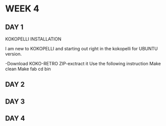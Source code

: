 # WEEK 4

## DAY 1


KOKOPELLI INSTALLATION

I am new to KOKOPELLI and starting out right in the kokopelli for UBUNTU version.
 
-Download KOKO-RETRO ZIP-exctract it
 Use the following instruction
 Make clean
Make fab
cd bin
## DAY 2
## DAY 3
## DAY 4



